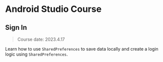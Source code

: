# Android Studio Course

## Sign In
> Course date: 2023.4.17

Learn how to use `SharedPreferences` to save data locally and create a login logic using `SharedPreferences`.
